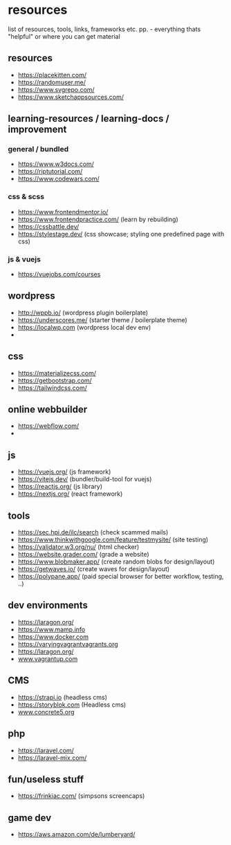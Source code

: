 # resources
list of resources, tools, links, frameworks etc. pp. - everything thats "helpful" or where you can get material

## resources
- https://placekitten.com/ 
- https://randomuser.me/
- https://www.svgrepo.com/
- https://www.sketchappsources.com/

## learning-resources / learning-docs / improvement

### general / bundled
- https://www.w3docs.com/
- https://riptutorial.com/
- https://www.codewars.com/

### css & scss
- https://www.frontendmentor.io/
- https://www.frontendpractice.com/ (learn by rebuilding)
- https://cssbattle.dev/
- https://stylestage.dev/ (css showcase; styling one predefined page with css)

### js & vuejs
- https://vuejobs.com/courses

## wordpress
- http://wppb.io/ (wordpress plugin boilerplate)
- https://underscores.me/ (starter theme / boilerplate theme)
- https://localwp.com (wordpress local dev env)
- 

## css
- https://materializecss.com/
- https://getbootstrap.com/
- https://tailwindcss.com/

## online webbuilder
- https://webflow.com/
- 

## js 
- https://vuejs.org/ (js framework)
- https://vitejs.dev/ (bundler/build-tool for vuejs)
- https://reactjs.org/ (js library)
- https://nextjs.org/ (react framework)

## tools
- https://sec.hpi.de/ilc/search (check scammed mails)
- https://www.thinkwithgoogle.com/feature/testmysite/ (site testing)
- https://validator.w3.org/nu/ (html checker)
- https://website.grader.com/ (grade a website)
- https://www.blobmaker.app/ (create random blobs for design/layout)
- https://getwaves.io/ (create waves for design/layout)
- https://polypane.app/ (paid special browser for better workflow, testing, ..)

## dev environments

- https://laragon.org/
- https://www.mamp.info
- https://www.docker.com
- https://varyingvagrantvagrants.org
- https://laragon.org/
- www.vagrantup.com

## CMS
- https://strapi.io (headless cms)
- https://storyblok.com (Headless cms)
- www.concrete5.org

## php
- https://laravel.com/
- https://laravel-mix.com/

## fun/useless stuff
- https://frinkiac.com/ (simpsons screencaps)

## game dev
- https://aws.amazon.com/de/lumberyard/

